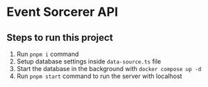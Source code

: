 # Event Sorcerer API

## Steps to run this project

1. Run `pnpm i` command
2. Setup database settings inside `data-source.ts` file
3. Start the database in the background with `docker compose up -d`
4. Run `pnpm start` command to run the server with localhost
